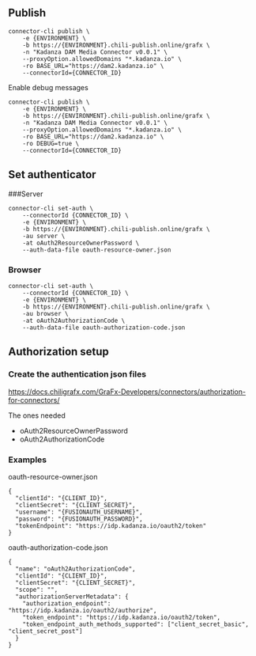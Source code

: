 ## Publish
```
connector-cli publish \
    -e {ENVIRONMENT} \
    -b https://{ENVIRONMENT}.chili-publish.online/grafx \
    -n "Kadanza DAM Media Connector v0.0.1" \
    --proxyOption.allowedDomains "*.kadanza.io" \
    -ro BASE_URL="https://dam2.kadanza.io" \
    --connectorId={CONNECTOR_ID}
```

Enable debug messages
```
connector-cli publish \
    -e {ENVIRONMENT} \
    -b https://{ENVIRONMENT}.chili-publish.online/grafx \
    -n "Kadanza DAM Media Connector v0.0.1" \
    --proxyOption.allowedDomains "*.kadanza.io" \
    -ro BASE_URL="https://dam2.kadanza.io" \
    -ro DEBUG=true \
    --connectorId={CONNECTOR_ID}
```

## Set authenticator

###Server
```
connector-cli set-auth \
    --connectorId {CONNECTOR_ID} \
    -e {ENVIRONMENT} \
    -b https://{ENVIRONMENT}.chili-publish.online/grafx \
    -au server \
    -at oAuth2ResourceOwnerPassword \
    --auth-data-file oauth-resource-owner.json
```

### Browser
```
connector-cli set-auth \
    --connectorId {CONNECTOR_ID} \
    -e {ENVIRONMENT} \
    -b https://{ENVIRONMENT}.chili-publish.online/grafx \
    -au browser \
    -at oAuth2AuthorizationCode \
    --auth-data-file oauth-authorization-code.json
```

## Authorization setup

### Create the authentication json files
https://docs.chiligrafx.com/GraFx-Developers/connectors/authorization-for-connectors/

The ones needed
- oAuth2ResourceOwnerPassword
- oAuth2AuthorizationCode

### Examples

oauth-resource-owner.json
```
{
  "clientId": "{CLIENT_ID}",
  "clientSecret": "{CLIENT_SECRET}",
  "username": "{FUSIONAUTH_USERNAME}",
  "password": "{FUSIONAUTH_PASSWORD}",
  "tokenEndpoint": "https://idp.kadanza.io/oauth2/token"
}
```

oauth-authorization-code.json
```
{
  "name": "oAuth2AuthorizationCode",
  "clientId": "{CLIENT_ID}",
  "clientSecret": "{CLIENT_SECRET}",
  "scope": "",
  "authorizationServerMetadata": {
    "authorization_endpoint": "https://idp.kadanza.io/oauth2/authorize",
    "token_endpoint": "https://idp.kadanza.io/oauth2/token",
    "token_endpoint_auth_methods_supported": ["client_secret_basic", "client_secret_post"]
  }
}
```
